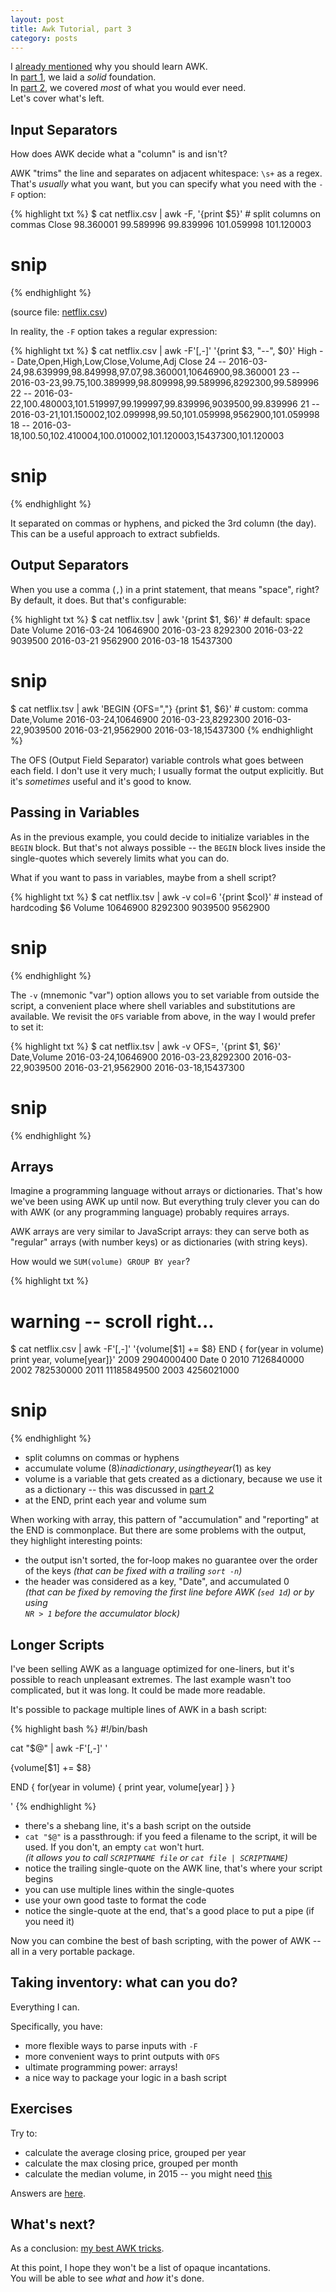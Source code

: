 ```yaml
---
layout: post
title: Awk Tutorial, part 3
category: posts
---
```


I [already mentioned](http://blog.jpalardy.com/posts/why-learn-awk/) why you should learn AWK.  
In [part 1](http://blog.jpalardy.com/posts/awk-tutorial-part-1/), we laid a _solid_ foundation.  
In [part 2](http://blog.jpalardy.com/posts/awk-tutorial-part-2/), we covered _most_ of what you would ever need.  
Let's cover what's left.


## Input Separators

How does AWK decide what a "column" is and isn't?

AWK "trims" the line and separates on adjacent whitespace: `\s+` as a regex.
That's _usually_ what you want, but you can specify what you need with the `-F`
option:

{% highlight txt %}
$ cat netflix.csv | awk -F, '{print $5}'     # split columns on commas
Close
98.360001
99.589996
99.839996
101.059998
101.120003
# snip
{% endhighlight %}

(source file: [netflix.csv]({{site.url}}/assets/awk-tutorials/netflix.csv))

In reality, the `-F` option takes a regular expression:

{% highlight txt %}
$ cat netflix.csv | awk -F'[,-]' '{print $3, "--", $0}'
High -- Date,Open,High,Low,Close,Volume,Adj Close
24 -- 2016-03-24,98.639999,98.849998,97.07,98.360001,10646900,98.360001
23 -- 2016-03-23,99.75,100.389999,98.809998,99.589996,8292300,99.589996
22 -- 2016-03-22,100.480003,101.519997,99.199997,99.839996,9039500,99.839996
21 -- 2016-03-21,101.150002,102.099998,99.50,101.059998,9562900,101.059998
18 -- 2016-03-18,100.50,102.410004,100.010002,101.120003,15437300,101.120003
# snip
{% endhighlight %}

It separated on commas or hyphens, and picked the 3rd column (the day). This
can be a useful approach to extract subfields.

## Output Separators

When you use a comma (`,`) in a print statement, that means "space", right?  
By default, it does. But that's configurable:

{% highlight txt %}
$ cat netflix.tsv | awk '{print $1, $6}'                    # default: space
Date Volume
2016-03-24 10646900
2016-03-23 8292300
2016-03-22 9039500
2016-03-21 9562900
2016-03-18 15437300
# snip

$ cat netflix.tsv | awk 'BEGIN {OFS=","} {print $1, $6}'    # custom: comma
Date,Volume
2016-03-24,10646900
2016-03-23,8292300
2016-03-22,9039500
2016-03-21,9562900
2016-03-18,15437300
{% endhighlight %}

The OFS (Output Field Separator) variable controls what goes between each
field. I don't use it very much; I usually format the output
explicitly. But it's _sometimes_ useful and it's good to know.


## Passing in Variables

As in the previous example, you could decide to initialize variables in the
`BEGIN` block. But that's not always possible -- the `BEGIN` block lives inside
the single-quotes which severely limits what you can do.

What if you want to pass in variables, maybe from a shell script?

{% highlight txt %}
$ cat netflix.tsv | awk -v col=6 '{print $col}'    # instead of hardcoding $6
Volume
10646900
8292300
9039500
9562900
# snip
{% endhighlight %}

The `-v` (mnemonic "var") option allows you to set variable from outside the
script, a convenient place where shell variables and substitutions are
available. We revisit the `OFS` variable from above, in the way I would prefer
to set it:

{% highlight txt %}
$ cat netflix.tsv | awk -v OFS=, '{print $1, $6}'
Date,Volume
2016-03-24,10646900
2016-03-23,8292300
2016-03-22,9039500
2016-03-21,9562900
2016-03-18,15437300
# snip
{% endhighlight %}


## Arrays

Imagine a programming language without arrays or dictionaries. That's how we've
been using AWK up until now. But everything truly clever you can do with AWK (or any programming language)
probably requires arrays.

AWK arrays are very similar to JavaScript arrays: they can serve both as
"regular" arrays (with number keys) or as dictionaries (with string keys).

How would we `SUM(volume) GROUP BY year`?

{% highlight txt %}
# warning -- scroll right...
$ cat netflix.csv | awk -F'[,-]' '{volume[$1] += $8} END { for(year in volume) print year, volume[year]}'
2009 2904000400
Date 0
2010 7126840000
2002 782530000
2011 11185849500
2003 4256021000
# snip
{% endhighlight %}

* split columns on commas or hyphens
* accumulate volume ($8) in a dictionary, using the year ($1) as key
* volume is a variable that gets created as a dictionary, because we use it as a dictionary -- this was discussed in [part 2](http://blog.jpalardy.com/posts/awk-tutorial-part-2/)
* at the END, print each year and volume sum

When working with array, this pattern of "accumulation" and "reporting" at the
END is commonplace. But there are some problems with the output, they highlight
interesting points:

* the output isn't sorted, the for-loop makes no guarantee over the order of the keys
  _(that can be fixed with a trailing `sort -n`)_
* the header was considered as a key, "Date", and accumulated 0  
  _(that can be fixed by removing the first line before AWK (`sed 1d`) or by using_  
  _`NR > 1` before the accumulator block)_


## Longer Scripts

I've been selling AWK as a language optimized for one-liners, but it's possible
to reach unpleasant extremes. The last example wasn't too complicated, but it was
long. It could be made more readable.

It's possible to package multiple lines of AWK in a bash script:

{% highlight bash %}
#!/bin/bash

cat "$@" | awk -F'[,-]' '

{volume[$1] += $8}

END {
  for(year in volume) {
    print year, volume[year]
  }
}

'
{% endhighlight %}

* there's a shebang line, it's a bash script on the outside
* `cat "$@"` is a passthrough: if you feed a filename to the script, it will be used. If you don't, an empty `cat` won't hurt.  
  _(it allows you to call `SCRIPTNAME file` or `cat file | SCRIPTNAME`)_
* notice the trailing single-quote on the AWK line, that's where your script begins
* you can use multiple lines within the single-quotes
* use your own good taste to format the code
* notice the single-quote at the end, that's a good place to put a pipe (if you need it)

Now you can combine the best of bash scripting, with the power of AWK -- all in
a very portable package.


## Taking inventory: what can you do?

Everything I can.

Specifically, you have:

* more flexible ways to parse inputs with `-F`
* more convenient ways to print outputs with `OFS`
* ultimate programming power: arrays!
* a nice way to package your logic in a bash script


## Exercises

Try to:

* calculate the average closing price, grouped per year
* calculate the max closing price, grouped per month
* calculate the median volume, in 2015 -- you might need [this](https://www.gnu.org/software/gawk/manual/html_node/Array-Sorting-Functions.html#Array-Sorting-Functions)

Answers are [here]({{site.url}}/assets/awk-tutorials/answers-part3.txt).

## What's next?

As a conclusion: [my best AWK tricks](http://blog.jpalardy.com/posts/my-best-awk-tricks/).

At this point, I hope they won't be a list of opaque incantations.  
You will be able to see _what_ and _how_ it's done.

